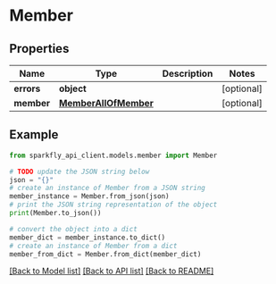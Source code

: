 # Member


## Properties

Name | Type | Description | Notes
------------ | ------------- | ------------- | -------------
**errors** | **object** |  | [optional] 
**member** | [**MemberAllOfMember**](MemberAllOfMember.md) |  | [optional] 

## Example

```python
from sparkfly_api_client.models.member import Member

# TODO update the JSON string below
json = "{}"
# create an instance of Member from a JSON string
member_instance = Member.from_json(json)
# print the JSON string representation of the object
print(Member.to_json())

# convert the object into a dict
member_dict = member_instance.to_dict()
# create an instance of Member from a dict
member_from_dict = Member.from_dict(member_dict)
```
[[Back to Model list]](../README.md#documentation-for-models) [[Back to API list]](../README.md#documentation-for-api-endpoints) [[Back to README]](../README.md)


